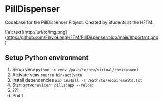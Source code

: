 # PillDispenser
Codebase for the PillDispenser Project. Created by Students at the HFTM.

![alt text](http://url/to/img.png](https://github.com/FlavioLangHFTM/PillDispenser/blob/main/Important.png)


## Setup Python environment
1. Setup venv ``python -m venv /path/to/new/virtual/environment``
2. Activate venv ``source bin/activate``
3. Install dependencies ``pip install -r /path/to/requirements.txt``
4. Start server ``uvicorn pills:app --reload``
5. ???
6. Profit
